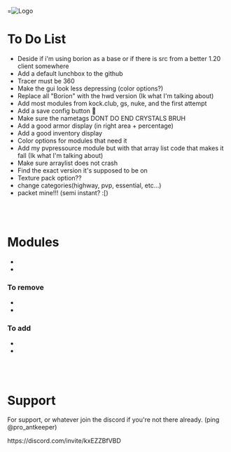 =![Logo](https://cdn.discordapp.com/attachments/992610405719494768/1169306252145340476/HWD_Logo_Option_2.png?ex=659585cf&is=658310cf&hm=35ece143b62ee71d6500c5429412e8e4e0e0a7365df0c645219be14c485c2f15&)

# To Do List
- Deside if i'm using borion as a base or if there is src from a better 1.20 client somewhere
- Add a default lunchbox to the github
- Tracer must be 360
- Make the gui look less depressing (color options?)
- Replace all "Borion" with the hwd version (Ik what I'm talking about)
- Add most modules from kock.club, gs, nuke, and the first attempt
- Add a save config button 🧠
- Make sure the nametags DONT DO END CRYSTALS BRUH
- Add a good armor display (in right area + percentage)
- Add a good inventory display
- Color options for modules that need it
- Add my pvpressource module but with that array list code that makes it fall (Ik what I'm talking about)
- Make sure arraylist does not crash
- Find the exact version it's supposed to be on
- Texture pack option??
- change categories(highway, pvp, essential, etc...)
- packet mine!!! (semi instant? :[)
<br>
<br>

# Modules
-
-
  
### To remove
-
-
  
### To add
- 
-

<br>
<br>   

# Support
For support, or whatever join the discord if you're not there already. (ping @pro_antkeeper)
<p></p>https://discord.com/invite/kxEZZBfVBD
